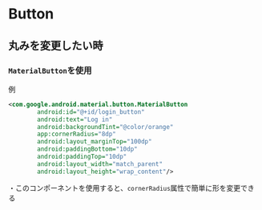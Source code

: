 # Button

## 丸みを変更したい時

### `MaterialButton`を使用

例

```xml
<com.google.android.material.button.MaterialButton
        android:id="@+id/login_button"
        android:text="Log in"
        android:backgroundTint="@color/orange"
        app:cornerRadius="8dp"
        android:layout_marginTop="100dp"
        android:paddingBottom="10dp"
        android:paddingTop="10dp"
        android:layout_width="match_parent"
        android:layout_height="wrap_content"/>
```

・このコンポーネントを使用すると、`cornerRadius`属性で簡単に形を変更できる
